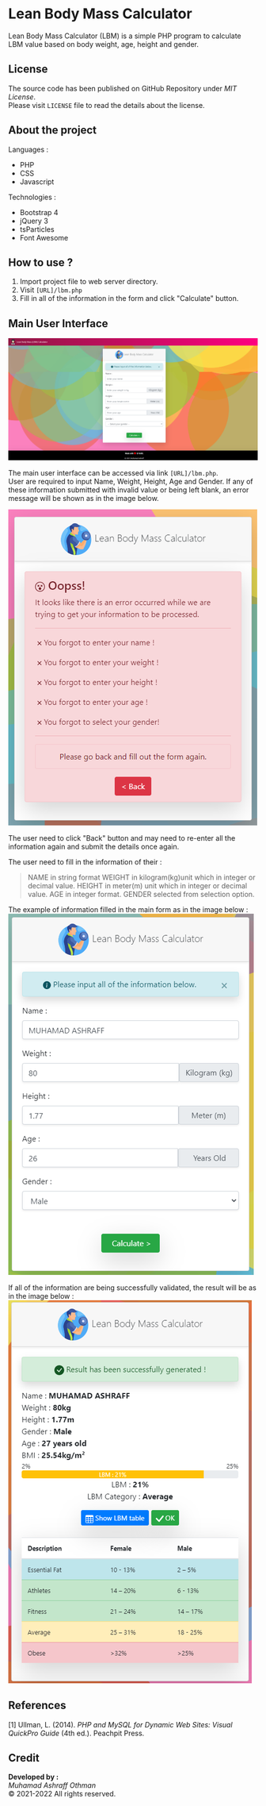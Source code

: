 # Lean Body Mass Calculator
Lean Body Mass Calculator (LBM) is a simple PHP program to calculate LBM value based on body weight, age, height and gender.

## License
The source code has been published on GitHub Repository under  _MIT License_.  <br>
Please visit  `LICENSE`  file to read the details about the license.

## About the project
Languages :
- PHP
- CSS
- Javascript

Technologies :
- Bootstrap 4
- jQuery 3
- tsParticles
- Font Awesome



## How to use ?
1.  Import project file to web server directory.
2.  Visit  `[URL]/lbm.php`
3.  Fill in all of the information in the form and click "Calculate" button.

## Main User Interface

![enter image description here](https://raw.githubusercontent.com/iamashraff/Lean-Body-Mass-Calculator/main/img/main.png)

The main user interface can be accessed via link `[URL]/lbm.php`.<br>
User are required to input Name, Weight, Height, Age and Gender. If any of these information submitted with invalid value or being left blank, an error message will be shown as in the image below.

![enter image description here](https://raw.githubusercontent.com/iamashraff/Lean-Body-Mass-Calculator/main/img/error_message.png)

The user need to click "Back" button and may need to re-enter all the information again and submit the details once again.

The user need to fill in the information of their :

> NAME in string format
> WEIGHT in kilogram(kg)unit which in integer or decimal value. 
> HEIGHT in meter(m) unit which in integer or decimal value. 
> AGE in integer format. GENDER selected from selection option.

The example of information filled in the main form as in the image below :
![enter image description here](https://raw.githubusercontent.com/iamashraff/Lean-Body-Mass-Calculator/main/img/submitted_information.png)

If all of the information are being successfully validated, the result will be as in the image below :
![enter image description here](https://raw.githubusercontent.com/iamashraff/Lean-Body-Mass-Calculator/main/img/result.png)

## References
[1] Ullman, L. (2014). _PHP and MySQL for Dynamic Web Sites: Visual QuickPro Guide_ (4th ed.). Peachpit Press.

## Credit
**Developed by :**  
_Muhamad Ashraff Othman_  
© 2021-2022 All rights reserved.
